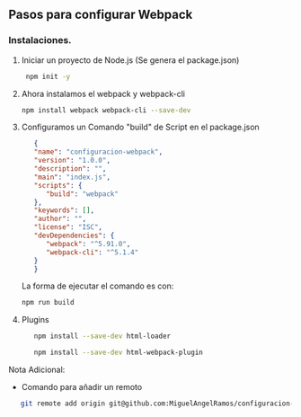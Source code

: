 ## Pasos para configurar Webpack

### Instalaciones.

1. Iniciar un proyecto de Node.js (Se genera el package.json)
   
   ```sh
    npm init -y 
   ```
2. Ahora instalamos el webpack y webpack-cli
   
   ```sh
   npm install webpack webpack-cli --save-dev
   ```
3. Configuramos un Comando "build" de Script en el package.json

   ```json
      {
      "name": "configuracion-webpack",
      "version": "1.0.0",
      "description": "",
      "main": "index.js",
      "scripts": {
         "build": "webpack"
      },
      "keywords": [],
      "author": "",
      "license": "ISC",
      "devDependencies": {
         "webpack": "^5.91.0",
         "webpack-cli": "^5.1.4"
      }
      }
   ```
   La forma de ejecutar el comando es con:
   ```sh
   npm run build
   ```

4. Plugins

   ```sh
      npm install --save-dev html-loader
   ```

   ```sh
      npm install --save-dev html-webpack-plugin
   ```


Nota Adicional:

- Comando para añadir un remoto 

```sh
   git remote add origin git@github.com:MiguelAngelRamos/configuracion-webpack.git
```